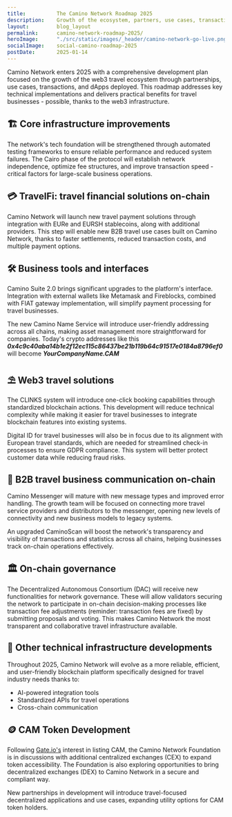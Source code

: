 ```yaml
---
title:          The Camino Network Roadmap 2025
description:    Growth of the ecosystem, partners, use cases, transactions and dApps.
layout:         blog_layout
permalink:      camino-network-roadmap-2025/
heroImage:      "./src/static/images/_header/camino-network-go-live.png"
socialImage:    social-camino-roadmap-2025
postDate:       2025-01-14
---
```


Camino Network enters 2025 with a comprehensive development plan focused on the growth of the web3 travel ecosystem through partnerships, use cases, transactions, and dApps deployed. This roadmap addresses key technical implementations and delivers practical benefits for travel businesses - possible, thanks to the web3 infrastructure.

## 🏗️ Core infrastructure improvements

The network's tech foundation will be strengthened through automated testing frameworks to ensure reliable performance and reduced system failures. The Cairo phase of the protocol will establish network independence, optimize fee structures, and improve transaction speed - critical factors for large-scale business operations.

## 💳 TravelFi: travel financial solutions on-chain

Camino Network will launch new travel payment solutions through integration with EURe and EURSH stablecoins, along with additional providers. This step will enable new B2B travel use cases built on Camino Network, thanks to faster settlements, reduced transaction costs, and multiple payment options.

## 🛠️ Business tools and interfaces

Camino Suite 2.0 brings significant upgrades to the platform's interface. Integration with external wallets like Metamask and Fireblocks, combined with FIAT gateway implementation, will simplify payment processing for travel businesses.

The new Camino Name Service will introduce user-friendly addressing across all chains, making asset management more straightforward for companies. Today's crypto addresses like this ***0x4c9c40aba14b1e2f12ec115c86437be21b119b64c91517e0184a8796ef0*** will become ***YourCompanyName.CAM***

## ⛱️ Web3 travel solutions

The CLINKS system will introduce one-click booking capabilities through standardized blockchain actions. This development will reduce technical complexity while making it easier for travel businesses to integrate blockchain features into existing systems.

Digital ID for travel businesses will also be in focus due to its alignment with European travel standards, which are needed for streamlined check-in processes to ensure GDPR compliance. This system will better protect customer data while reducing fraud risks.

## 💬 B2B travel business communication on-chain

Camino Messenger will mature with new message types and improved error handling. The growth team will be focused on connecting more travel service providers and distributors to the messenger, opening new levels of connectivity and new business models to legacy systems.

An upgraded CaminoScan will boost the network's transparency and visibility of transactions and statistics across all chains, helping businesses track on-chain operations effectively.

## 🏛️ On-chain governance

The Decentralized Autonomous Consortium (DAC) will receive new functionalities for network governance. These will allow validators securing the network to participate in on-chain decision-making processes like transaction fee adjustments (reminder: transaction fees are fixed) by submitting proposals and voting. This makes Camino Network the most transparent and collaborative travel infrastructure available.

## 🔧 Other technical infrastructure developments

Throughout 2025, Camino Network will evolve as a more reliable, efficient, and user-friendly blockchain platform specifically designed for travel industry needs thanks to:

- AI-powered integration tools
- Standardized APIs for travel operations
- Cross-chain communication

## 🪙 CAM Token Development

Following [Gate.io's](http://gate.io/) interest in listing CAM, the Camino Network Foundation is in discussions with additional centralized exchanges (CEX) to expand token accessibility. The Foundation is also exploring opportunities to bring decentralized exchanges (DEX) to Camino Network in a secure and compliant way.

New partnerships in development will introduce travel-focused decentralized applications and use cases, expanding utility options for CAM token holders.
